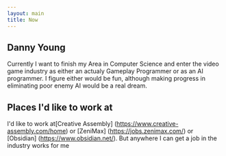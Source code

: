 ```yaml
---
layout: main
title: Now
---
```


## Danny Young
Currently I want to finish my Area in Computer Science and enter the video game industry as either an actualy Gameplay Programmer
or as an AI programmer. I figure either would be fun, although making progress in eliminating poor enemy AI would be a real dream.

## Places I'd like to work at
I'd like to work at[Creative Assembly] (https://www.creative-assembly.com/home) or
[ZeniMax] (https://jobs.zenimax.com/) or
[Obsidian] (https://www.obsidian.net/). But anywhere I can get a job in the industry works for me

